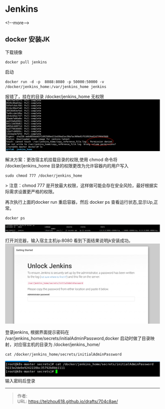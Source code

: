 # Jenkins


&lt;!--more--&gt;

## docker 安装JK
下载镜像
```shell
docker pull jenkins
```
启动
```shell
docker run -d -p  8088:8080 -p 50000:50000 -v /docker/jenkins_home:/var/jenkins_home jenkins
```
报错了，挂在的目录 /docker/jenkins_home 无权限
![](https://raw.githubusercontent.com/telzhou618/images/main/img03/20240424004723.png)

解决方案：更改宿主机挂载目录的权限,使用 chmod 命令将 /docker/jenkins_home 目录的权限更改为允许容器内的用户写入
```shell
sudo chmod 777 /docker/jenkins_home
```
&gt;  注意：chmod 777 是开放最大权限，这样做可能会存在安全风险，最好根据实际需求设置更严格的权限。

再次执行上面的docker run 重启容器，然后 docker ps 查看运行状态,显示Up,正常。
```shell
docker ps 
```
![](https://raw.githubusercontent.com/telzhou618/images/main/img03/20240424005631.png)

打开浏览器，输入宿主主机ip:8080 看到下面结果说明jk安装成功。
![](https://raw.githubusercontent.com/telzhou618/images/main/img03/20240424005839.png)

登录jenkins, 根据界面提示密码在 /var/jenkins_home/secrets/initialAdminPassword,docker 启动时做了目录映射，对应宿主机的目录为 /docker/jenkins_home/
```shell
cat /docker/jenkins_home/secrets/initialAdminPassword 
```
![](https://raw.githubusercontent.com/telzhou618/images/main/img03/20240424010359.png)
输入密码后登录




---

> 作者:   
> URL: https://telzhou618.github.io/drafts/704c8ae/  

